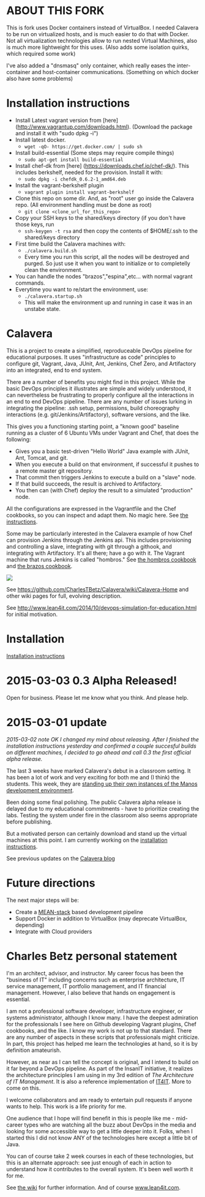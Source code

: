 ABOUT THIS FORK
===============

This is fork uses Docker containers instead of VirtualBox. I needed Calavera to be run on virtualized hosts, and is much easier to do that with Docker. Not all virtualization technologies allow to run nested Virtual Machines, also is much more lightweight for this uses. (Also adds some isolation quirks, which required some work)

I've also added a "dnsmasq" only container, which really eases the inter-container and host-container communications. (Something on which docker also have some problems)

Installation instructions
==
- Install Latest vagrant version from [here] (http://www.vagrantup.com/downloads.html). (Download the package and install it with "sudo dpkg -i")
- Install latest docker.
  - ``wget -qO- https://get.docker.com/ | sudo sh``
- Install build-essential (Some steps may require compile things)
  - ``sudo apt-get install build-essential ``
- Install chef-dk from [here] (https://downloads.chef.io/chef-dk/). This includes berkshelf, needed for the provision. Install it with:
  - `` sudo dpkg -i chefdk_0.6.2-1_amd64.deb ``
- Install the vagrant-berkshelf plugin
  - ``vagrant plugin install vagrant-berkshelf `` 
- Clone this repo on some dir. And, as "root" user go inside the Calavera repo. (All environment handling must be done as root)
  - ``git clone <clone_url_for_this_repo>``
- Copy your SSH keys to the shared/keys directory (if you don't have those keys, run 
  - ``ssh-keygen -t rsa`` 
and then copy the contents of $HOME/.ssh to the shared/keys directory
- First time build the Calavera machines with:
  - `` ./calavera.build.sh ``
  - Every time you run this script, all the nodes will be destroyed and purged. So just use it when you want to initialize or to completelly clean the environment.
- You can handle the nodes "brazos","espina",etc... with normal vagrant commands.
- Everytime you want to re/start the environment, use:
  - ``./calavera.startup.sh`` 
  - This will make the environment up and running in case it was in an unstabe state.

Calavera
========

This is a project to create a simplified, reproduceable DevOps pipeline for educational purposes. It uses  "infrastructure as code" principles to configure git, Vagrant, Java, JUnit, Ant, Jenkins, Chef Zero, and Artifactory into an integrated, end to end system.

There are a number of benefits you might find in this project. While the basic DevOps principles it illustrates are simple and widely understood, it can nevertheless be frustrating to properly configure all the interactions in an end to end DevOps pipeline. There are any number of issues lurking in integrating the pipeline: .ssh setup, permissions, build choreography interactions (e.g. git/Jenkins/Artifactory), software versions, and the like.

This gives you a functioning starting point, a "known good" baseline running as a cluster of 6 Ubuntu VMs under Vagrant and Chef, that does the following:

* Gives you a basic test-driven "Hello World" Java example with JUnit, Ant, Tomcat, and git.
* When you execute a build on that environment, if successful it pushes to a remote master git repository.
* That commit then triggers Jenkins to execute a build on a "slave" node.
* If that build succeeds, the result is archived to Artifactory.
* You then can (with Chef) deploy the result to a simulated "production" node.

All the configurations are expressed in the Vagrantfile and the Chef cookbooks, so you can inspect and adapt them. No magic here. See [the instructions](https://github.com/CharlesTBetz/Calavera/blob/master/docs/Installation.md). 

Some may be particularly interested in the Calavera example of how Chef can provision Jenkins through the Jenkins api. This includes provisioning and controlling a slave, integrating with git through a githook, and integrating with Artifactory. It's all there; have a go with it. The Vagrant machine that runs Jenkins is called "hombros." See [the hombros cookbook](https://github.com/CharlesTBetz/Calavera/blob/master/cookbooks/hombros) and [the brazos cookbook](https://github.com/CharlesTBetz/Calavera/blob/master/cookbooks/brazos).

![](docs/img/CalaveraArchitecture.jpg)

See https://github.com/CharlesTBetz/Calavera/wiki/Calavera-Home and other wiki pages for full, evolving description.

See http://www.lean4it.com/2014/10/devops-simulation-for-education.html for initial motivation.

Installation
==

[Installation instructions](https://github.com/CharlesTBetz/Calavera/blob/master/docs/Installation.md)


2015-03-03 0.3 Alpha Released!
==
Open for business. Please let me know what you think. And please help. 


2015-03-01 update
==
*2015-03-02 note OK I changed my mind about releasing. After I finished the installation instructions yesterday and confirmed a couple succesful builds on different machines, I decided to go ahead and call 0.3 the first official alpha release.*

The last 3 weeks have marked Calavera's debut in a classroom setting. It has been a lot of work and very exciting for both me and (I think) the students. This week, they are [standing up their own instances of the Manos development environment](https://github.com/StThomas-SEIS660/Lab-04/blob/master/Lab-04-inststructions.md).

Been doing some final polishing. The public Calavera alpha release is delayed due to my educational commitments - have to prioritize creating the labs. Testing the system under fire in the classroom also seems appropriate before publishing.

But a motivated person can certainly download and stand up the virtual machines at this point. I am currently working on the [installation instructions](https://github.com/CharlesTBetz/Calavera/blob/master/docs/Installation.md).

See previous updates on the [Calavera blog](https://github.com/CharlesTBetz/Calavera/wiki/Calavera-Blog)

Future directions
==
The next major steps will be:
* Create a [MEAN-stack](http://en.wikipedia.org/wiki/MEAN) based development pipeline
* Support Docker in addition to VirtualBox (may deprecate VirtualBox, depending)
* Integrate with Cloud providers

Charles Betz personal statement
==

I'm an architect, advisor, and instructor. My career focus has been the "business of IT" including concerns such as enterprise architecture, IT service management, IT portfolio management, and IT financial management. However, I also believe that hands on engagement is essential.

I am not a professional software developer, infrastructure engineer, or systems administrator, although I know many. I have the deepest admiration for the professionals I see here on Github developing Vagrant plugins, Chef cookbooks, and the like. I know my work is not up to that standard. There are any number of aspects in these scripts that professionals might criticize. In part, this project has helped me learn the technologies at hand, so it is by definition amateurish.

However, as near as I can tell the concept is original, and I intend to build on it far beyond a DevOps pipeline. As part of the InsanIT initiative, it realizes the architecture principles I am using in my 3rd edition of *The Architecture of IT Management*. It is also a reference implementation of [IT4IT](http://opengroup.org/it4it). More to come on this.

I welcome collaborators and am ready to entertain pull requests if anyone wants to help. This work is a life priority for me.

One audience that I hope will find benefit in this is people like me - mid-career types who are watching all the buzz about DevOps in the media and looking for some accessible way to get a little deeper into it. Folks, when I started this I did not know ANY of the technologies here except a little bit of Java.

You can of course take 2 week courses in each of these technologies, but this is an alternate approach: see just enough of each in action to understand how it contributes to the overall system. It's been well worth it for me.

See [the wiki](https://github.com/CharlesTBetz/Calavera/wiki) for further information. And of course www.lean4it.com. 
